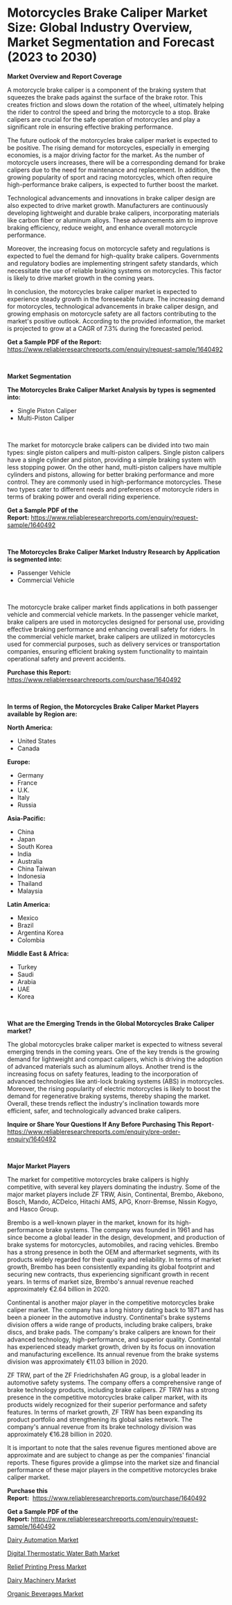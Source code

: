 <p><h1>Motorcycles Brake Caliper Market Size: Global Industry Overview, Market Segmentation and Forecast (2023 to 2030)</h1></p><p><strong>Market Overview and Report Coverage</strong></p>
<p><p>A motorcycle brake caliper is a component of the braking system that squeezes the brake pads against the surface of the brake rotor. This creates friction and slows down the rotation of the wheel, ultimately helping the rider to control the speed and bring the motorcycle to a stop. Brake calipers are crucial for the safe operation of motorcycles and play a significant role in ensuring effective braking performance.</p><p>The future outlook of the motorcycles brake caliper market is expected to be positive. The rising demand for motorcycles, especially in emerging economies, is a major driving factor for the market. As the number of motorcycle users increases, there will be a corresponding demand for brake calipers due to the need for maintenance and replacement. In addition, the growing popularity of sport and racing motorcycles, which often require high-performance brake calipers, is expected to further boost the market.</p><p>Technological advancements and innovations in brake caliper design are also expected to drive market growth. Manufacturers are continuously developing lightweight and durable brake calipers, incorporating materials like carbon fiber or aluminum alloys. These advancements aim to improve braking efficiency, reduce weight, and enhance overall motorcycle performance.</p><p>Moreover, the increasing focus on motorcycle safety and regulations is expected to fuel the demand for high-quality brake calipers. Governments and regulatory bodies are implementing stringent safety standards, which necessitate the use of reliable braking systems on motorcycles. This factor is likely to drive market growth in the coming years.</p><p>In conclusion, the motorcycles brake caliper market is expected to experience steady growth in the foreseeable future. The increasing demand for motorcycles, technological advancements in brake caliper design, and growing emphasis on motorcycle safety are all factors contributing to the market's positive outlook. According to the provided information, the market is projected to grow at a CAGR of 7.3% during the forecasted period.</p></p>
<p><strong>Get a Sample PDF of the Report:</strong> <a href="https://www.reliableresearchreports.com/enquiry/request-sample/1640492">https://www.reliableresearchreports.com/enquiry/request-sample/1640492</a></p>
<p>&nbsp;</p>
<p><strong>Market Segmentation</strong></p>
<p><strong>The Motorcycles Brake Caliper Market Analysis by types is segmented into:</strong></p>
<p><ul><li>Single Piston Caliper</li><li>Multi-Piston Caliper</li></ul></p>
<p>&nbsp;</p>
<p><p>The market for motorcycle brake calipers can be divided into two main types: single piston calipers and multi-piston calipers. Single piston calipers have a single cylinder and piston, providing a simple braking system with less stopping power. On the other hand, multi-piston calipers have multiple cylinders and pistons, allowing for better braking performance and more control. They are commonly used in high-performance motorcycles. These two types cater to different needs and preferences of motorcycle riders in terms of braking power and overall riding experience.</p></p>
<p><strong>Get a Sample PDF of the Report:</strong>&nbsp;<a href="https://www.reliableresearchreports.com/enquiry/request-sample/1640492">https://www.reliableresearchreports.com/enquiry/request-sample/1640492</a></p>
<p>&nbsp;</p>
<p><strong>The Motorcycles Brake Caliper Market Industry Research by Application is segmented into:</strong></p>
<p><ul><li>Passenger Vehicle</li><li>Commercial Vehicle</li></ul></p>
<p>&nbsp;</p>
<p><p>The motorcycle brake caliper market finds applications in both passenger vehicle and commercial vehicle markets. In the passenger vehicle market, brake calipers are used in motorcycles designed for personal use, providing effective braking performance and enhancing overall safety for riders. In the commercial vehicle market, brake calipers are utilized in motorcycles used for commercial purposes, such as delivery services or transportation companies, ensuring efficient braking system functionality to maintain operational safety and prevent accidents.</p></p>
<p><strong>Purchase this Report:</strong>&nbsp; <a href="https://www.reliableresearchreports.com/purchase/1640492">https://www.reliableresearchreports.com/purchase/1640492</a></p>
<p>&nbsp;</p>
<p><strong>In terms of Region, the Motorcycles Brake Caliper Market Players available by Region are:</strong></p>
<p>
    <p> <strong> North America: </strong>
        <ul>
            <li>United States</li>
            <li>Canada</li>
        </ul>
        </p> 
    <p> <strong> Europe: </strong>
        <ul>
            <li>Germany</li>
            <li>France</li>
            <li>U.K.</li>
            <li>Italy</li>
            <li>Russia</li>
        </ul>
        </p> 
    <p> <strong> Asia-Pacific: </strong>
        <ul>
            <li>China</li>
            <li>Japan</li>
            <li>South Korea</li>
            <li>India</li>
            <li>Australia</li>
            <li>China Taiwan</li>
            <li>Indonesia</li>
            <li>Thailand</li>
            <li>Malaysia</li>
        </ul>
        </p> 
    <p> <strong> Latin America: </strong>
        <ul>
            <li>Mexico</li>
            <li>Brazil</li>
            <li>Argentina Korea</li>
            <li>Colombia</li>
        </ul>
        </p> 
    <p> <strong> Middle East & Africa: </strong>
        <ul>
            <li>Turkey</li>
            <li>Saudi</li>
            <li>Arabia</li>
            <li>UAE</li>
            <li>Korea</li>
        </ul>
    </p>
    </p>
<p>&nbsp;</p>
<p><strong>What are the Emerging Trends in the Global Motorcycles Brake Caliper market?</strong></p>
<p><p>The global motorcycles brake caliper market is expected to witness several emerging trends in the coming years. One of the key trends is the growing demand for lightweight and compact calipers, which is driving the adoption of advanced materials such as aluminum alloys. Another trend is the increasing focus on safety features, leading to the incorporation of advanced technologies like anti-lock braking systems (ABS) in motorcycles. Moreover, the rising popularity of electric motorcycles is likely to boost the demand for regenerative braking systems, thereby shaping the market. Overall, these trends reflect the industry's inclination towards more efficient, safer, and technologically advanced brake calipers.</p></p>
<p><strong>Inquire or Share Your Questions If Any Before Purchasing This Report</strong>- <a href="https://www.reliableresearchreports.com/enquiry/pre-order-enquiry/1640492">https://www.reliableresearchreports.com/enquiry/pre-order-enquiry/1640492</a></p>
<p>&nbsp;</p>
<p><strong>Major Market Players</strong></p>
<p><p>The market for competitive motorcycles brake calipers is highly competitive, with several key players dominating the industry. Some of the major market players include ZF TRW, Aisin, Continental, Brembo, Akebono, Bosch, Mando, ACDelco, Hitachi AMS, APG, Knorr-Bremse, Nissin Kogyo, and Hasco Group.</p><p>Brembo is a well-known player in the market, known for its high-performance brake systems. The company was founded in 1961 and has since become a global leader in the design, development, and production of brake systems for motorcycles, automobiles, and racing vehicles. Brembo has a strong presence in both the OEM and aftermarket segments, with its products widely regarded for their quality and reliability. In terms of market growth, Brembo has been consistently expanding its global footprint and securing new contracts, thus experiencing significant growth in recent years. In terms of market size, Brembo's annual revenue reached approximately €2.64 billion in 2020.</p><p>Continental is another major player in the competitive motorcycles brake caliper market. The company has a long history dating back to 1871 and has been a pioneer in the automotive industry. Continental's brake systems division offers a wide range of products, including brake calipers, brake discs, and brake pads. The company's brake calipers are known for their advanced technology, high-performance, and superior quality. Continental has experienced steady market growth, driven by its focus on innovation and manufacturing excellence. Its annual revenue from the brake systems division was approximately €11.03 billion in 2020.</p><p>ZF TRW, part of the ZF Friedrichshafen AG group, is a global leader in automotive safety systems. The company offers a comprehensive range of brake technology products, including brake calipers. ZF TRW has a strong presence in the competitive motorcycles brake caliper market, with its products widely recognized for their superior performance and safety features. In terms of market growth, ZF TRW has been expanding its product portfolio and strengthening its global sales network. The company's annual revenue from its brake technology division was approximately €16.28 billion in 2020.</p><p>It is important to note that the sales revenue figures mentioned above are approximate and are subject to change as per the companies' financial reports. These figures provide a glimpse into the market size and financial performance of these major players in the competitive motorcycles brake caliper market.</p></p>
<p><strong>Purchase this Report:</strong>&nbsp;&nbsp;<a href="https://www.reliableresearchreports.com/purchase/1640492">https://www.reliableresearchreports.com/purchase/1640492</a></p>
<p></p>
<p><strong>Get a Sample PDF of the Report:</strong>&nbsp;<a href="https://www.reliableresearchreports.com/enquiry/request-sample/1640492">https://www.reliableresearchreports.com/enquiry/request-sample/1640492</a></p>
<p><p><a href="https://www.linkedin.com/pulse/dairy-automation-market-research-report-unlocks-analysis-kizde/">Dairy Automation Market</a></p><p><a href="https://medium.com/@karleeprice82/digital-thermostatic-water-bath-market-insights-into-market-cagr-market-trends-and-growth-6239f318a992">Digital Thermostatic Water Bath Market</a></p><p><a href="https://medium.com/@germanwolff65/relief-printing-press-market-insight-market-trends-growth-forecasted-from-2023-to-2030-ce986c1d5d06">Relief Printing Press Market</a></p><p><a href="https://www.linkedin.com/pulse/dairy-machinery-market-research-report-provides-thorough-zlj2e/">Dairy Machinery Market</a></p><p><a href="https://www.linkedin.com/pulse/organic-beverages-market-research-report-provides-thorough-5vvyf/">Organic Beverages Market</a></p></p>